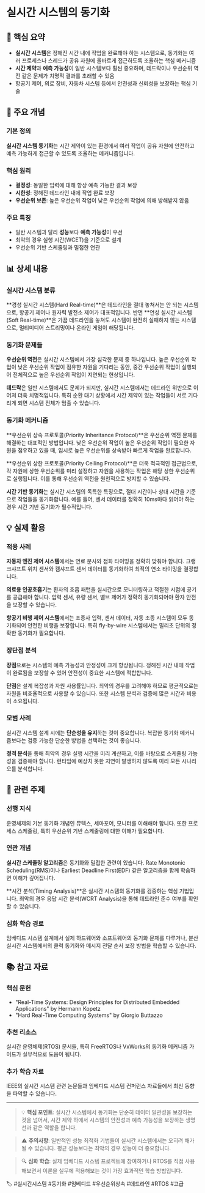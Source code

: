 # 실시간 시스템의 동기화

## 📌 핵심 요약
- **실시간 시스템**은 정해진 시간 내에 작업을 완료해야 하는 시스템으로, 동기화는 여러 프로세스나 스레드가 공유 자원에 올바르게 접근하도록 조율하는 핵심 메커니즘
- **시간 제약**과 **예측 가능성**이 일반 시스템보다 훨씬 중요하며, 데드락이나 우선순위 역전 같은 문제가 치명적 결과를 초래할 수 있음
- 항공기 제어, 의료 장비, 자동차 시스템 등에서 안전성과 신뢰성을 보장하는 핵심 기술

## 🎯 주요 개념

### 기본 정의
**실시간 시스템 동기화**는 시간 제약이 있는 환경에서 여러 작업이 공유 자원에 안전하고 예측 가능하게 접근할 수 있도록 조율하는 메커니즘입니다.

### 핵심 원리
- **결정성**: 동일한 입력에 대해 항상 예측 가능한 결과 보장
- **시한성**: 정해진 데드라인 내에 작업 완료 보장
- **우선순위 보존**: 높은 우선순위 작업이 낮은 우선순위 작업에 의해 방해받지 않음

### 주요 특징
- 일반 시스템과 달리 **성능**보다 **예측 가능성**이 우선
- 최악의 경우 실행 시간(WCET)을 기준으로 설계
- 우선순위 기반 스케줄링과 밀접한 연관

## 📊 상세 내용

### 실시간 시스템 분류
**경성 실시간 시스템(Hard Real-time)**은 데드라인을 절대 놓쳐서는 안 되는 시스템으로, 항공기 제어나 원자력 발전소 제어가 대표적입니다. 반면 **연성 실시간 시스템(Soft Real-time)**은 가끔 데드라인을 놓쳐도 시스템이 완전히 실패하지 않는 시스템으로, 멀티미디어 스트리밍이나 온라인 게임이 해당됩니다.

### 동기화 문제들
**우선순위 역전**은 실시간 시스템에서 가장 심각한 문제 중 하나입니다. 높은 우선순위 작업이 낮은 우선순위 작업이 점유한 자원을 기다리는 동안, 중간 우선순위 작업이 실행되어 전체적으로 높은 우선순위 작업이 지연되는 현상입니다.

**데드락**은 일반 시스템에서도 문제가 되지만, 실시간 시스템에서는 데드라인 위반으로 이어져 더욱 치명적입니다. 특히 순환 대기 상황에서 시간 제약이 있는 작업들이 서로 기다리게 되면 시스템 전체가 멈출 수 있습니다.

### 동기화 메커니즘

**우선순위 상속 프로토콜(Priority Inheritance Protocol)**은 우선순위 역전 문제를 해결하는 대표적인 방법입니다. 낮은 우선순위 작업이 높은 우선순위 작업이 필요한 자원을 점유하고 있을 때, 임시로 높은 우선순위를 상속받아 빠르게 작업을 완료합니다.

**우선순위 상한 프로토콜(Priority Ceiling Protocol)**은 더욱 적극적인 접근법으로, 각 자원에 상한 우선순위를 미리 설정하고 자원을 사용하는 작업은 해당 상한 우선순위로 실행됩니다. 이를 통해 우선순위 역전을 원천적으로 방지할 수 있습니다.

**시간 기반 동기화**는 실시간 시스템의 독특한 특징으로, 절대 시간이나 상대 시간을 기준으로 작업들을 동기화합니다. 예를 들어, 센서 데이터를 정확히 10ms마다 읽어야 하는 경우 시간 기반 동기화가 필수적입니다.

## 💡 실제 활용

### 적용 사례
**자동차 엔진 제어 시스템**에서는 연료 분사와 점화 타이밍을 정확히 맞춰야 합니다. 크랭크샤프트 위치 센서와 캠샤프트 센서 데이터를 동기화하여 최적의 연소 타이밍을 결정합니다.

**의료용 인공호흡기**는 환자의 호흡 패턴을 실시간으로 모니터링하고 적절한 시점에 공기를 공급해야 합니다. 압력 센서, 유량 센서, 밸브 제어가 정확히 동기화되어야 환자 안전을 보장할 수 있습니다.

**항공기 비행 제어 시스템**에서는 조종사 입력, 센서 데이터, 자동 조종 시스템이 모두 동기화되어 안전한 비행을 보장합니다. 특히 fly-by-wire 시스템에서는 밀리초 단위의 정확한 동기화가 필요합니다.

### 장단점 분석
**장점**으로는 시스템의 예측 가능성과 안정성이 크게 향상됩니다. 정해진 시간 내에 작업이 완료됨을 보장할 수 있어 안전성이 중요한 시스템에 적합합니다.

**단점**은 설계 복잡성과 자원 사용률입니다. 최악의 경우를 고려해야 하므로 평균적으로는 자원을 비효율적으로 사용할 수 있습니다. 또한 시스템 분석과 검증에 많은 시간과 비용이 소요됩니다.

### 모범 사례
실시간 시스템 설계 시에는 **단순성을 유지**하는 것이 중요합니다. 복잡한 동기화 메커니즘보다는 검증 가능한 단순한 방법을 선택하는 것이 좋습니다.

**정적 분석**을 통해 최악의 경우 실행 시간을 미리 계산하고, 이를 바탕으로 스케줄링 가능성을 검증해야 합니다. 런타임에 예상치 못한 지연이 발생하지 않도록 미리 모든 시나리오를 분석합니다.

## 🔗 관련 주제

### 선행 지식
운영체제의 기본 동기화 개념인 뮤텍스, 세마포어, 모니터를 이해해야 합니다. 또한 프로세스 스케줄링, 특히 우선순위 기반 스케줄링에 대한 이해가 필요합니다.

### 연관 개념
**실시간 스케줄링 알고리즘**은 동기화와 밀접한 관련이 있습니다. Rate Monotonic Scheduling(RMS)이나 Earliest Deadline First(EDF) 같은 알고리즘을 함께 학습하면 이해가 깊어집니다.

**시간 분석(Timing Analysis)**은 실시간 시스템의 동기화를 검증하는 핵심 기법입니다. 최악의 경우 응답 시간 분석(WCRT Analysis)을 통해 데드라인 준수 여부를 확인할 수 있습니다.

### 심화 학습 경로
임베디드 시스템 설계에서 실제 하드웨어와 소프트웨어의 동기화 문제를 다루거나, 분산 실시간 시스템에서의 클럭 동기화와 메시지 전달 순서 보장 방법을 학습할 수 있습니다.

## 📚 참고 자료

### 핵심 문헌
- "Real-Time Systems: Design Principles for Distributed Embedded Applications" by Hermann Kopetz
- "Hard Real-Time Computing Systems" by Giorgio Buttazzo

### 추천 리소스
실시간 운영체제(RTOS) 문서들, 특히 FreeRTOS나 VxWorks의 동기화 메커니즘 가이드가 실무적으로 도움이 됩니다.

### 추가 학습 자료
IEEE의 실시간 시스템 관련 논문들과 임베디드 시스템 컨퍼런스 자료들에서 최신 동향을 파악할 수 있습니다.

---

> 💡 **핵심 포인트**: 실시간 시스템에서 동기화는 단순히 데이터 일관성을 보장하는 것을 넘어서, 시간 제약 하에서 시스템의 안전성과 예측 가능성을 보장하는 생명선과 같은 역할을 합니다.

> ⚠️ **주의사항**: 일반적인 성능 최적화 기법들이 실시간 시스템에서는 오히려 해가 될 수 있습니다. 평균 성능보다는 최악의 경우 성능이 더 중요합니다.

> 🔍 **심화 학습**: 실제 임베디드 시스템 프로젝트에 참여하거나 RTOS를 직접 사용해보면서 이론을 실무에 적용해보는 것이 가장 효과적인 학습 방법입니다.

🏷️ #실시간시스템 #동기화 #임베디드 #우선순위상속 #데드라인 #RTOS #고급
